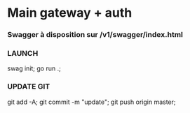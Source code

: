 # Main gateway + auth

### Swagger à disposition sur /v1/swagger/index.html

### LAUNCH
swag init; go run .;

### UPDATE GIT
git add -A; git commit -m "update"; git push origin master;
